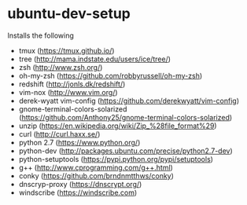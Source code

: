 # ubuntu-dev-setup #
Installs the following
* tmux (https://tmux.github.io/)
* tree (http://mama.indstate.edu/users/ice/tree/)
* zsh (http://www.zsh.org/)
* oh-my-zsh (https://github.com/robbyrussell/oh-my-zsh)
* redshift (http://jonls.dk/redshift/)
* vim-nox (http://www.vim.org/)
* derek-wyatt vim-config (https://github.com/derekwyatt/vim-config)
* gnome-terminal-colors-solarized (https://github.com/Anthony25/gnome-terminal-colors-solarized)
* unzip (https://en.wikipedia.org/wiki/Zip_%28file_format%29)
* curl (http://curl.haxx.se/)
* python 2.7 (https://www.python.org/)
* python-dev (http://packages.ubuntu.com/precise/python2.7-dev)
* python-setuptools (https://pypi.python.org/pypi/setuptools)
* g++ (http://www.cprogramming.com/g++.html)
* conky (https://github.com/brndnmtthws/conky)
* dnscryp-proxy (https://dnscrypt.org/)
* windscribe (https://windscribe.com)
